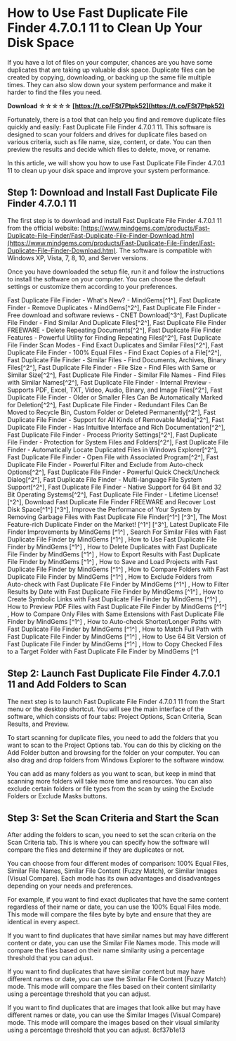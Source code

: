 
 
# How to Use Fast Duplicate File Finder 4.7.0.1 11 to Clean Up Your Disk Space
 
If you have a lot of files on your computer, chances are you have some duplicates that are taking up valuable disk space. Duplicate files can be created by copying, downloading, or backing up the same file multiple times. They can also slow down your system performance and make it harder to find the files you need.
 
**Download ☆☆☆☆☆ [https://t.co/FSt7Ptpk52](https://t.co/FSt7Ptpk52)**


 
Fortunately, there is a tool that can help you find and remove duplicate files quickly and easily: Fast Duplicate File Finder 4.7.0.1 11. This software is designed to scan your folders and drives for duplicate files based on various criteria, such as file name, size, content, or date. You can then preview the results and decide which files to delete, move, or rename.
 
In this article, we will show you how to use Fast Duplicate File Finder 4.7.0.1 11 to clean up your disk space and improve your system performance.
 
## Step 1: Download and Install Fast Duplicate File Finder 4.7.0.1 11
 
The first step is to download and install Fast Duplicate File Finder 4.7.0.1 11 from the official website: [https://www.mindgems.com/products/Fast-Duplicate-File-Finder/Fast-Duplicate-File-Finder-Download.htm](https://www.mindgems.com/products/Fast-Duplicate-File-Finder/Fast-Duplicate-File-Finder-Download.htm). The software is compatible with Windows XP, Vista, 7, 8, 10, and Server versions.
 
Once you have downloaded the setup file, run it and follow the instructions to install the software on your computer. You can choose the default settings or customize them according to your preferences.
 
Fast Duplicate File Finder - What's New? - MindGems[^1^],  Fast Duplicate Finder - Remove Duplicates - MindGems[^2^],  Fast Duplicate File Finder - Free download and software reviews - CNET Download[^3^],  Fast Duplicate File Finder - Find Similar And Duplicate Files[^2^],  Fast Duplicate File Finder FREEWARE - Delete Repeating Documents[^2^],  Fast Duplicate File Finder Features - Powerful Utility for Finding Repeating Files[^2^],  Fast Duplicate File Finder Scan Modes - Find Exact Duplicates and Similar Files[^2^],  Fast Duplicate File Finder - 100% Equal Files - Find Exact Copies of a File[^2^],  Fast Duplicate File Finder - Similar Files - Find Documents, Archives, Binary Files[^2^],  Fast Duplicate File Finder - File Size - Find Files with Same or Similar Size[^2^],  Fast Duplicate File Finder - Similar File Names - Find Files with Similar Names[^2^],  Fast Duplicate File Finder - Internal Preview - Supports PDF, Excel, TXT, Video, Audio, Binary, and Image Files[^2^],  Fast Duplicate File Finder - Older or Smaller Files Can Be Automatically Marked for Deletion[^2^],  Fast Duplicate File Finder - Redundant Files Can Be Moved to Recycle Bin, Custom Folder or Deleted Permanently[^2^],  Fast Duplicate File Finder - Support for All Kinds of Removable Media[^2^],  Fast Duplicate File Finder - Has Intuitive Interface and Rich Documentation[^2^],  Fast Duplicate File Finder - Process Priority Settings[^2^],  Fast Duplicate File Finder - Protection for System Files and Folders[^2^],  Fast Duplicate File Finder - Automatically Locate Duplicated Files in Windows Explorer[^2^],  Fast Duplicate File Finder - Open File with Associated Program[^2^],  Fast Duplicate File Finder - Powerful Filter and Exclude from Auto-check Options[^2^],  Fast Duplicate File Finder - Powerful Quick Check/Uncheck Dialog[^2^],  Fast Duplicate File Finder - Multi-language File System Support[^2^],  Fast Duplicate File Finder - Native Support for 64 Bit and 32 Bit Operating Systems[^2^],  Fast Duplicate File Finder - Lifetime License![^2^],  Download Fast Duplicate File Finder FREEWARE and Recover Lost Disk Space[^1^] [^3^],  Improve the Performance of Your System by Removing Garbage Files with Fast Duplicate File Finder[^1^] [^3^],  The Most Feature-rich Duplicate Finder on the Market! [^1^] [^3^],  Latest Duplicate File Finder Improvements by MindGems [^1^] ,  Search For Similar Files with Fast Duplicate File Finder by MindGems [^1^] ,  How to Use Fast Duplicate File Finder by MindGems [^1^] ,  How to Delete Duplicates with Fast Duplicate File Finder by MindGems [^1^] ,  How to Export Results with Fast Duplicate File Finder by MindGems [^1^] ,  How to Save and Load Projects with Fast Duplicate File Finder by MindGems [^1^] ,  How to Compare Folders with Fast Duplicate File Finder by MindGems [^1^] ,  How to Exclude Folders from Auto-check with Fast Duplicate File Finder by MindGems [^1^] ,  How to Filter Results by Date with Fast Duplicate File Finder by MindGems [^1^] ,  How to Create Symbolic Links with Fast Duplicate File Finder by MindGems [^1^] ,  How to Preview PDF Files with Fast Duplicate File Finder by MindGems [^1^] ,  How to Compare Only Files with Same Extensions with Fast Duplicate File Finder by MindGems [^1^] ,  How to Auto-check Shorter/Longer Paths with Fast Duplicate File Finder by MindGems [^1^] ,  How to Match Full Path with Fast Duplicate File Finder by MindGems [^1^] ,  How to Use 64 Bit Version of Fast Duplicate File Finder by MindGems [^1^] ,  How to Copy Checked Files to a Target Folder with Fast Duplicate File Finder by MindGems [^1
 
## Step 2: Launch Fast Duplicate File Finder 4.7.0.1 11 and Add Folders to Scan
 
The next step is to launch Fast Duplicate File Finder 4.7.0.1 11 from the Start menu or the desktop shortcut. You will see the main interface of the software, which consists of four tabs: Project Options, Scan Criteria, Scan Results, and Preview.
 
To start scanning for duplicate files, you need to add the folders that you want to scan to the Project Options tab. You can do this by clicking on the Add Folder button and browsing for the folder on your computer. You can also drag and drop folders from Windows Explorer to the software window.
 
You can add as many folders as you want to scan, but keep in mind that scanning more folders will take more time and resources. You can also exclude certain folders or file types from the scan by using the Exclude Folders or Exclude Masks buttons.
 
## Step 3: Set the Scan Criteria and Start the Scan
 
After adding the folders to scan, you need to set the scan criteria on the Scan Criteria tab. This is where you can specify how the software will compare the files and determine if they are duplicates or not.
 
You can choose from four different modes of comparison: 100% Equal Files, Similar File Names, Similar File Content (Fuzzy Match), or Similar Images (Visual Compare). Each mode has its own advantages and disadvantages depending on your needs and preferences.
 
For example, if you want to find exact duplicates that have the same content regardless of their name or date, you can use the 100% Equal Files mode. This mode will compare the files byte by byte and ensure that they are identical in every aspect.
 
If you want to find duplicates that have similar names but may have different content or date, you can use the Similar File Names mode. This mode will compare the files based on their name similarity using a percentage threshold that you can adjust.
 
If you want to find duplicates that have similar content but may have different names or date, you can use the Similar File Content (Fuzzy Match) mode. This mode will compare the files based on their content similarity using a percentage threshold that you can adjust.
 
If you want to find duplicates that are images that look alike but may have different names or date, you can use the Similar Images (Visual Compare) mode. This mode will compare the images based on their visual similarity using a percentage threshold that you can adjust.
 8cf37b1e13
 
